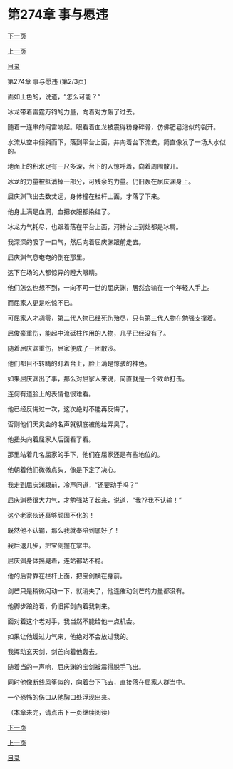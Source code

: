 <h1>第274章   事与愿违</h1>
            <div><p><a href="./0821_%E7%AC%AC274%E7%AB%A0_%E4%BA%8B%E4%B8%8E%E6%84%BF%E8%BF%9D.md">下一页</a></p><p><a href="./0819_%E7%AC%AC274%E7%AB%A0_%E4%BA%8B%E4%B8%8E%E6%84%BF%E8%BF%9D.md">上一页</a></p><p><a href="../">目录</a></p></div>
            <div><p>第274章   事与愿违 (第2/3页)</p><p>面如土色的，说道，“怎么可能？“</p><p>冰龙带着雷霆万钧的力量，向着对方轰了过去。</p><p>随着一连串的闷雷响起。眼看着血龙被震得粉身碎骨，仿佛肥皂泡似的裂开。</p><p>水流从空中倾斜而下，落到平台上面，并向着台下流去，简直像发了一场大水似的。</p><p>地面上的积水足有一尺多深，台下的人惊呼着，向着周围散开。</p><p>冰龙的力量被抵消掉一部分，可残余的力量。仍旧轰在屈庆渊身上。</p><p>屈庆渊飞出去数丈远，身体撞在栏杆上面，才落了下来。</p><p>他身上满是血洞，血把衣服都染红了。</p><p>冰龙力气耗尽，也跟着落在平台上面，河神台上到处都是冰屑。</p><p>我深深的吸了一口气，然后向着屈庆渊跟前走去。</p><p>屈庆渊气息奄奄的倒在那里。</p><p>这下在场的人都惊异的瞪大眼睛。</p><p>他们怎么也想不到，一向不可一世的屈庆渊，居然会输在一个年轻人手上。</p><p>而屈家人更是吃惊不已。</p><p>可屈家人才凋零，第二代人物已经死伤殆尽，只有第三代人物在勉强支撑着。</p><p>屈俊豪重伤，能起中流砥柱作用的人物，几乎已经没有了。</p><p>随着屈庆渊重伤，屈家便成了一团散沙。</p><p>他们都目不转睛的盯着台上，脸上满是惊骇的神色。</p><p>如果屈庆渊出了事，那么对屈家人来说，简直就是一个致命打击。</p><p>连何有道脸上的表情也很难看。</p><p>他已经反悔过一次，这次绝对不能再反悔了。</p><p>否则他们天灵会的名声就彻底被他给弄臭了。</p><p>他扭头向着屈家人后面看了看。</p><p>那里站着几名屈家的手下，他们在屈家还是有些地位的。</p><p>他朝着他们微微点头，像是下定了决心。</p><p>我走到屈庆渊跟前，冷声问道，“还要动手吗？“</p><p>屈庆渊费很大力气，才勉强站了起来，说道，“我??我不认输！“</p><p>这个老家伙还真够顽固不化的！</p><p>既然他不认输，那么我就奉陪到底好了！</p><p>我后退几步，把宝剑握在掌中。</p><p>屈庆渊身体摇晃着，连站都站不稳。</p><p>他的后背靠在栏杆上面，把宝剑横在身前。</p><p>剑芒只是稍微闪动一下，就消失了，他连催动剑芒的力量都没有。</p><p>他脚步踉跄着，仍旧挥剑向着我刺来。</p><p>面对着这个老对手，我当然不能给他一点机会。</p><p>如果让他缓过力气来，他绝对不会放过我的。</p><p>我挥动玄天剑，剑芒向着他轰去。</p><p>随着当的一声响，屈庆渊的宝剑被震得脱手飞出。</p><p>同时他像断线风筝似的，向着台下飞去，直接落在屈家人群当中。</p><p>一个恐怖的伤口从他胸口处浮现出来。</p><p>（本章未完，请点击下一页继续阅读）</p></div>
            <div><p><a href="./0821_%E7%AC%AC274%E7%AB%A0_%E4%BA%8B%E4%B8%8E%E6%84%BF%E8%BF%9D.md">下一页</a></p><p><a href="./0819_%E7%AC%AC274%E7%AB%A0_%E4%BA%8B%E4%B8%8E%E6%84%BF%E8%BF%9D.md">上一页</a></p><p><a href="../">目录</a></p></div>